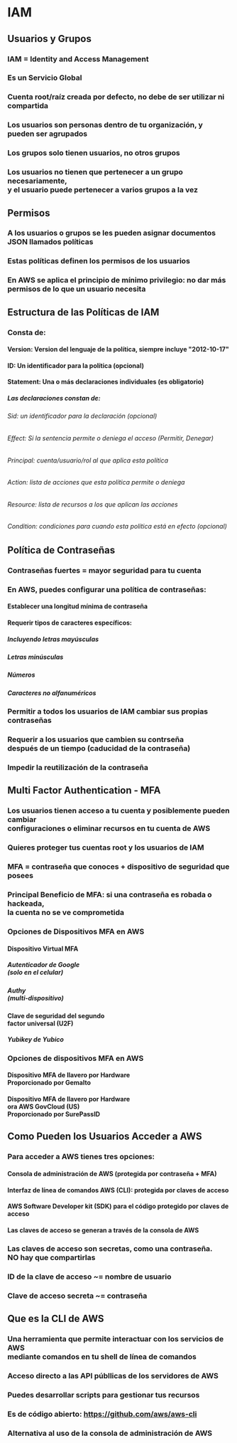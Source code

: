 # IAM

## Usuarios y Grupos

### IAM = Identity and Access Management
### Es un Servicio Global
### Cuenta root/raíz creada por defecto, no debe de ser utilizar ni compartida
### Los usuarios son personas dentro de tu organización, y pueden ser agrupados
### Los grupos solo tienen usuarios, no otros grupos
### Los usuarios no tienen que pertenecer a un grupo necesariamente,<br> y el usuario puede pertenecer a varios grupos a la vez

## Permisos

### A los usuarios o grupos se les pueden asignar documentos JSON llamados políticas
### Estas políticas definen los permisos de los usuarios
### En AWS se aplica el **principio de mínimo privilegio**: no dar más permisos de lo que un usuario necesita

## Estructura de las Políticas de IAM

### Consta de:
#### Version: Version del lenguaje de la política, siempre incluye "2012-10-17"
#### ID: Un identificador para la política (opcional)
#### Statement: Una o más declaraciones individuales (es obligatorio)
##### Las declaraciones constan de:
###### Sid: un identificador para la declaración (opcional)
###### Effect: Si la sentencia permite o deniega el acceso (Permitir, Denegar)
###### Principal: cuenta/usuario/rol al que aplica esta política
###### Action: lista de acciones que esta política permite o deniega
###### Resource: lista de recursos a los que aplican las acciones
###### Condition: condiciones para cuando esta política está en efecto (opcional)

## Política de Contraseñas

### Contraseñas fuertes = mayor seguridad para tu cuenta
### En AWS, puedes configurar una política de contraseñas:
#### Establecer una longitud mínima de contraseña
#### Requerir tipos de caracteres específicos:
##### Incluyendo letras mayúsculas
##### Letras minúsculas
##### Números
##### Caracteres no alfanuméricos
### Permitir a todos los usuarios de IAM cambiar sus propias contraseñas
### Requerir a los usuarios que cambien su contrseña <br>después de un tiempo (caducidad de la contraseña)
### Impedir la reutilización de la contraseña

## Multi Factor Authentication - MFA

### Los usuarios tienen acceso a tu cuenta y posiblemente pueden cambiar <br>configuraciones o eliminar recursos en tu cuenta de AWS
### **Quieres proteger tus cuentas root y los usuarios de IAM**
### MFA = contraseña que conoces + dispositivo de seguridad que posees
### **Principal Beneficio de MFA:** si una contraseña es robada o hackeada,<br> la cuenta no se ve comprometida
### Opciones de Dispositivos MFA en AWS
#### Dispositivo Virtual MFA
##### Autenticador de Google <br> (solo en el celular)
##### Authy <br> (multi-dispositivo)
#### Clave de seguridad del segundo <br>factor universal (U2F) 
##### Yubikey de Yubico
### Opciones de dispositivos MFA en AWS
#### Dispositivo MFA de llavero por Hardware <br> Proporcionado por Gemalto 
#### Dispositivo MFA de llavero por Hardware <br> ora AWS GovCloud (US) <br> Proporcionado por SurePassID

## Como Pueden los Usuarios Acceder a AWS

### Para acceder a AWS tienes tres opciones:
#### **Consola de administración de AWS** (protegida por contraseña + MFA)
#### **Interfaz de línea de comandos AWS (CLI)**: protegida por claves de acceso
#### **AWS Software Developer kit (SDK)** para el código protegido por claves de acceso
#### Las claves de acceso se generan a través de la consola de AWS
### **Las claves de acceso son secretas, como una contraseña. <br>NO hay que compartirlas**
### ID de la clave de acceso ~= nombre de usuario
### Clave de acceso secreta ~= contraseña

## Que es la CLI de AWS

### Una herramienta que permite interactuar con los servicios de AWS <br>mediante comandos en tu shell de línea de comandos
### Acceso directo a las API públlicas de los servidores de AWS
### Puedes desarrollar scripts para gestionar tus recursos
### Es de código abierto: https://github.com/aws/aws-cli 
### Alternativa al uso de la consola de administración de AWS